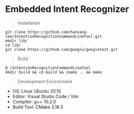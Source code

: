 # Embedded Intent Recognizer

> Installation
```
git clone https://github.com/hansang-lee/IntentionRecognitionCommandLineTool.git
mkdir lib/
cd lib/
git clone https://github.com/google/googletest.git
```

> Build
```
@ /IntentionRecognitionCommandLineTool
mkdir build && cd build && cmake .. && make
```

> Development Environment
* OS: Linux Ubuntu 20.10
* Editor: Visual Studio Code / Vim
* Compiler: g++ 10.2.0
* Build Tool: CMake 3.16.3
